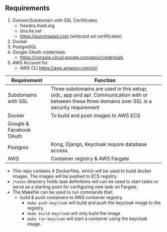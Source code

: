 ## Requirements
 1. Domain/Subdomain with SSL Certificates
     - freedns.fraid.org 
     - dns.he.net
     - https://punchsalad.com (wildcard ssl certificates)
 2. Docker
 3. PostgreSQL
 4. Google OAuth credentials
	 - https://console.cloud.google.com/apis/credentials
 5. AWS Account for
     - AWS CLI https://aws.amazon.com/cli/

|  Requirement| Function |
|--|--|
| Subdomains with SSL | Three subdomains are used in this setup; oidc, app and api. Communication with or between these three domains over SSL is a security requirement |
|Docker|To build and push images to AWS ECS|
|Google & Facebook OAuth||
|Postgres|Kong, Django, Keycloak require database access.|
|AWS|Container registry & AWS Fargate|

-  This repo contains 4 Dockerfiles, which will be used to build docker images. The images will be pushed to ECS registry.
- `/tasks`	directory holds task definitions will can be used to start tasks or serve as a starting point for configuring new task on Fargate.
- The Makefile can be used to run commands that:
	-  build & push containers to AWS container registry.
		- `make push-keycloak` will build and push the keycloak image to the registry.
		- `make build-keycloak` will only build the image
		- `make run-keycloak` will start a container using the keycloak image.
